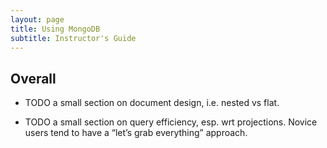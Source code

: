 ```yaml
---
layout: page
title: Using MongoDB
subtitle: Instructor's Guide
---
```

## Overall

* TODO a small section on document design, i.e. nested vs flat.

* TODO a small section on query efficiency, esp. wrt projections. Novice users
  tend to have a “let’s grab everything” approach.
